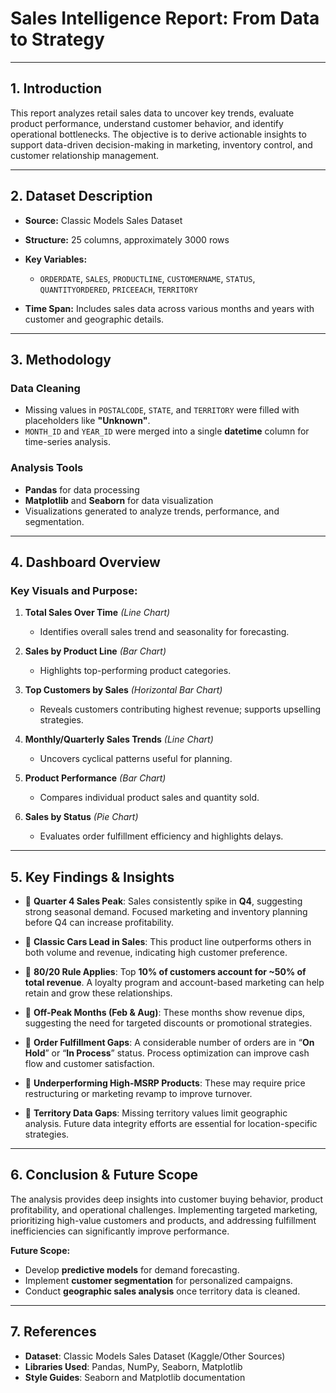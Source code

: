 

# **Sales Intelligence Report: From Data to Strategy**

---

## **1. Introduction**

This report analyzes retail sales data to uncover key trends, evaluate product performance, understand customer behavior, and identify operational bottlenecks. The objective is to derive actionable insights to support data-driven decision-making in marketing, inventory control, and customer relationship management.

---

## **2. Dataset Description**

* **Source:** Classic Models Sales Dataset
* **Structure:** 25 columns, approximately 3000 rows
* **Key Variables:**

  * `ORDERDATE`, `SALES`, `PRODUCTLINE`, `CUSTOMERNAME`, `STATUS`, `QUANTITYORDERED`, `PRICEEACH`, `TERRITORY`
* **Time Span:** Includes sales data across various months and years with customer and geographic details.

---

## **3. Methodology**

### **Data Cleaning**

* Missing values in `POSTALCODE`, `STATE`, and `TERRITORY` were filled with placeholders like **"Unknown"**.
* `MONTH_ID` and `YEAR_ID` were merged into a single **datetime** column for time-series analysis.

### **Analysis Tools**

* **Pandas** for data processing
* **Matplotlib** and **Seaborn** for data visualization
* Visualizations generated to analyze trends, performance, and segmentation.

---

## **4. Dashboard Overview**

### Key Visuals and Purpose:

1. **Total Sales Over Time** *(Line Chart)*

   * Identifies overall sales trend and seasonality for forecasting.

2. **Sales by Product Line** *(Bar Chart)*

   * Highlights top-performing product categories.

3. **Top Customers by Sales** *(Horizontal Bar Chart)*

   * Reveals customers contributing highest revenue; supports upselling strategies.

4. **Monthly/Quarterly Sales Trends** *(Line Chart)*

   * Uncovers cyclical patterns useful for planning.

5. **Product Performance** *(Bar Chart)*

   * Compares individual product sales and quantity sold.

6. **Sales by Status** *(Pie Chart)*

   * Evaluates order fulfillment efficiency and highlights delays.

---

## **5. Key Findings & Insights**

* 🔷 **Quarter 4 Sales Peak**: Sales consistently spike in **Q4**, suggesting strong seasonal demand. Focused marketing and inventory planning before Q4 can increase profitability.

* 🔷 **Classic Cars Lead in Sales**: This product line outperforms others in both volume and revenue, indicating high customer preference.

* 🔷 **80/20 Rule Applies**: Top **10% of customers account for \~50% of total revenue**. A loyalty program and account-based marketing can help retain and grow these relationships.

* 🔷 **Off-Peak Months (Feb & Aug)**: These months show revenue dips, suggesting the need for targeted discounts or promotional strategies.

* 🔷 **Order Fulfillment Gaps**: A considerable number of orders are in “**On Hold**” or “**In Process**” status. Process optimization can improve cash flow and customer satisfaction.

* 🔷 **Underperforming High-MSRP Products**: These may require price restructuring or marketing revamp to improve turnover.

* 🔷 **Territory Data Gaps**: Missing territory values limit geographic analysis. Future data integrity efforts are essential for location-specific strategies.

---

## **6. Conclusion & Future Scope**

The analysis provides deep insights into customer buying behavior, product profitability, and operational challenges. Implementing targeted marketing, prioritizing high-value customers and products, and addressing fulfillment inefficiencies can significantly improve performance.

**Future Scope:**

* Develop **predictive models** for demand forecasting.
* Implement **customer segmentation** for personalized campaigns.
* Conduct **geographic sales analysis** once territory data is cleaned.

---

## **7. References**

* **Dataset**: Classic Models Sales Dataset (Kaggle/Other Sources)
* **Libraries Used**: Pandas, NumPy, Seaborn, Matplotlib
* **Style Guides**: Seaborn and Matplotlib documentation
